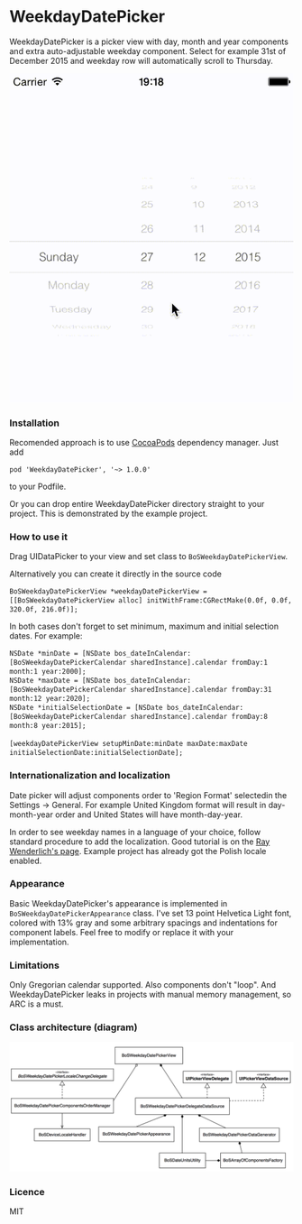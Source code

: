 # WeekdayDatePicker

WeekdayDatePicker is a picker view with day, month and year components and extra auto-adjustable weekday component. Select for example 31st of December 2015 and weekday row will automatically scroll to Thursday.

![WeekdayDatePicker demo](/ReadmeResources/weekdayDatePickerDemo.gif)

### Installation

Recomended approach is to use [CocoaPods](https://cocoapods.org/) dependency manager. Just add 
```
pod 'WeekdayDatePicker', '~> 1.0.0'
```
to your Podfile.

Or you can drop entire WeekdayDatePicker directory straight to your project. This is demonstrated by the example project.

### How to use it

Drag UIDataPicker to your view and set class to `BoSWeekdayDatePickerView`. 


Alternatively you can create it directly in the source code
```
BoSWeekdayDatePickerView *weekdayDatePickerView = [[BoSWeekdayDatePickerView alloc] initWithFrame:CGRectMake(0.0f, 0.0f, 320.0f, 216.0f)];
```

In both cases don't forget to set minimum, maximum and initial selection dates. For example:

```
NSDate *minDate = [NSDate bos_dateInCalendar:[BoSWeekdayDatePickerCalendar sharedInstance].calendar fromDay:1 month:1 year:2000];
NSDate *maxDate = [NSDate bos_dateInCalendar:[BoSWeekdayDatePickerCalendar sharedInstance].calendar fromDay:31 month:12 year:2020];
NSDate *initialSelectionDate = [NSDate bos_dateInCalendar:[BoSWeekdayDatePickerCalendar sharedInstance].calendar fromDay:8 month:8 year:2015];

[weekdayDatePickerView setupMinDate:minDate maxDate:maxDate initialSelectionDate:initialSelectionDate];
```

### Internationalization and localization

Date picker will adjust components order to 'Region Format' selectedin the Settings -> General. For example United Kingdom format will result in day-month-year order and United States will have month-day-year.

In order to see weekday names in a language of your choice, follow standard procedure to add the localization. Good tutorial is on the [Ray Wenderlich's page](http://www.raywenderlich.com/64401/internationalization-tutorial-for-ios-2014). Example project has already got the Polish locale enabled.

### Appearance

Basic WeekdayDatePicker's appearance is implemented in `BoSWeekdayDatePickerAppearance` class. I've set 13 point Helvetica Light font, colored with 13% gray and some arbitrary spacings and indentations for component labels. Feel free to modify or replace it with your implementation.

### Limitations

Only Gregorian calendar supported. Also components don't "loop". And WeekdayDatePicker leaks in projects with manual memory management, so ARC is a must. 

### Class architecture (diagram)

![Class diagram image](/ReadmeResources/ClassDiagram.png)

### Licence

MIT